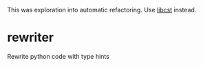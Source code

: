 This was exploration into automatic refactoring.  Use [libcst](https://libcst.readthedocs.io/en/latest/codemods_tutorial.html) instead.

# rewriter
Rewrite python code with type hints

